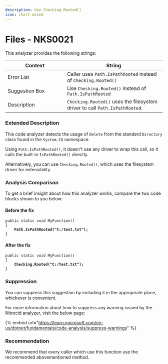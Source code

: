 ```yaml
---
description: Use Checking.Rooted()
icon: chart-mixed
---
```


# Files - NKS0021

This analyzer provides the following strings:

<table><thead><tr><th width="174">Context</th><th>String</th></tr></thead><tbody><tr><td>Error List</td><td>Caller uses <code>Path.IsPathRooted</code> instead of <code>Checking.Rooted()</code></td></tr><tr><td>Suggestion Box</td><td>Use <code>Checking.Rooted()</code> instead of <code>Path.IsPathRooted</code></td></tr><tr><td>Description</td><td><code>Checking.Rooted()</code> uses the filesystem driver to call <code>Path.IsPathRooted</code>.</td></tr></tbody></table>

### Extended Description

This code analyzer detects the usage of `Delete` from the standard `Directory` class found in the `System.IO` namespace.

Using `Path.IsPathRooted()`, it doesn't use any driver to wrap this call, so it calls the built-in `IsPathRooted()` directly.

Alternatively, you can use `Checking.Rooted()`, which uses the filesystem driver for extensibility.

### Analysis Comparison

To get a brief insight about how this analyzer works, compare the two code blocks shown to you below:

#### Before the fix

<pre class="language-csharp" data-title="Somewhere in your mod code..." data-line-numbers><code class="lang-csharp">public static void MyFunction()
{
<strong>    Path.IsPathRooted("C:/test.txt");
</strong>}
</code></pre>

#### After the fix

<pre class="language-csharp" data-title="Somewhere in your mod code..." data-line-numbers><code class="lang-csharp">public static void MyFunction()
{
<strong>    Checking.Rooted("C:/test.txt");
</strong>}
</code></pre>

### Suppression

You can suppress this suggestion by including it in the appropriate place, whichever is convenient.

For more information about how to suppress any warning issued by the Nitrocid analyzer, visit the below page:

{% embed url="https://learn.microsoft.com/en-us/dotnet/fundamentals/code-analysis/suppress-warnings" %}

### Recommendation

We recommend that every caller which use this function use the recommended abovementioned method.

